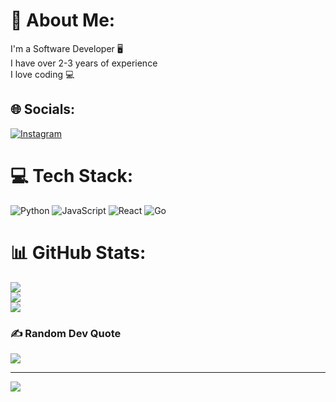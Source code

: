 # 💫 About Me:
I'm a Software Developer 🖥️<br>I have over 2-3 years of experience<br>I love coding 💻


## 🌐 Socials:
[![Instagram](https://img.shields.io/badge/Instagram-%23E4405F.svg?logo=Instagram&logoColor=white)](https://instagram.com/dmnlaali_) 

# 💻 Tech Stack:
![Python](https://img.shields.io/badge/python-3670A0?style=for-the-badge&logo=python&logoColor=ffdd54) ![JavaScript](https://img.shields.io/badge/javascript-%23323330.svg?style=for-the-badge&logo=javascript&logoColor=%23F7DF1E) ![React](https://img.shields.io/badge/react-%2320232a.svg?style=for-the-badge&logo=react&logoColor=%2361DAFB) ![Go](https://img.shields.io/badge/go-%2300ADD8.svg?style=for-the-badge&logo=go&logoColor=white)
# 📊 GitHub Stats:
![](https://github-readme-stats.vercel.app/api?username=dmnlaali&theme=dark&hide_border=false&include_all_commits=false&count_private=false)<br/>
![](https://github-readme-streak-stats.herokuapp.com/?user=dmnlaali&theme=dark&hide_border=false)<br/>
![](https://github-readme-stats.vercel.app/api/top-langs/?username=dmnlaali&theme=dark&hide_border=false&include_all_commits=false&count_private=false&layout=compact)

### ✍️ Random Dev Quote
![](https://quotes-github-readme.vercel.app/api?type=horizontal&theme=dark)

---
[![](https://visitcount.itsvg.in/api?id=dmnlaali&icon=1&color=12)](https://visitcount.itsvg.in)

<!-- Proudly created with GPRM ( https://gprm.itsvg.in ) -->
